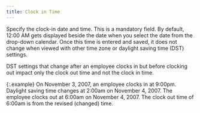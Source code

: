 ```yaml
---
title: Clock in Time
---
```



Specify the clock-in date and time. This is a mandatory field. By default,  12:00 AM gets displayed beside the date when you select the date from  the drop-down calendar. Once this time is entered and saved, it does not  change when viewed with other time zone or daylight saving time (DST)  settings.


DST settings that change after an employee clocks in but before clocking  out impact only the clock out time and not the clock in time.


{:.example}
On November 3, 2007, an employee clocks in  at 9:00pm. Daylight saving time changes at 2:00am on November 4, 2007.  The employee clocks out at 6:00am on November 4, 2007. The clock out time  of 6:00am is from the revised (changed) time.
